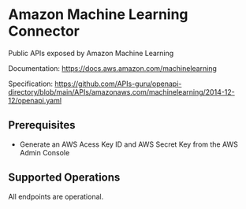 # Amazon Machine Learning Connector
Public APIs exposed by Amazon Machine Learning

Documentation: https://docs.aws.amazon.com/machinelearning

Specification: https://github.com/APIs-guru/openapi-directory/blob/main/APIs/amazonaws.com/machinelearning/2014-12-12/openapi.yaml

## Prerequisites

+ Generate an AWS Acess Key ID and AWS Secret Key from the AWS Admin Console

## Supported Operations
All endpoints are operational.